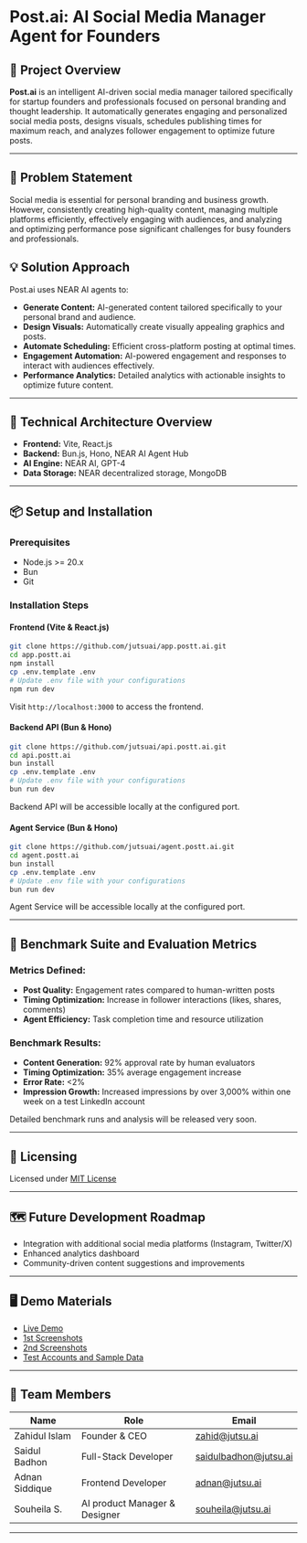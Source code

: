 # Post.ai: AI Social Media Manager Agent for Founders

## 🚀 Project Overview

**Post.ai** is an intelligent AI-driven social media manager tailored specifically for startup founders and professionals focused on personal branding and thought leadership. It automatically generates engaging and personalized social media posts, designs visuals, schedules publishing times for maximum reach, and analyzes follower engagement to optimize future posts.

---

## 🎯 Problem Statement

Social media is essential for personal branding and business growth. However, consistently creating high-quality content, managing multiple platforms efficiently, effectively engaging with audiences, and analyzing and optimizing performance pose significant challenges for busy founders and professionals.

## 💡 Solution Approach

Post.ai uses NEAR AI agents to:

- **Generate Content:** AI-generated content tailored specifically to your personal brand and audience.
- **Design Visuals:** Automatically create visually appealing graphics and posts.
- **Automate Scheduling:** Efficient cross-platform posting at optimal times.
- **Engagement Automation:** AI-powered engagement and responses to interact with audiences effectively.
- **Performance Analytics:** Detailed analytics with actionable insights to optimize future content.

---

## 📌 Technical Architecture Overview

- **Frontend:** Vite, React.js
- **Backend:** Bun.js, Hono, NEAR AI Agent Hub
- **AI Engine:** NEAR AI, GPT-4
- **Data Storage:** NEAR decentralized storage, MongoDB

---

## 📦 Setup and Installation

### Prerequisites

- Node.js >= 20.x
- Bun
- Git

### Installation Steps

#### Frontend (Vite & React.js)

```bash
git clone https://github.com/jutsuai/app.postt.ai.git
cd app.postt.ai
npm install
cp .env.template .env
# Update .env file with your configurations
npm run dev
```

Visit `http://localhost:3000` to access the frontend.

#### Backend API (Bun & Hono)

```bash
git clone https://github.com/jutsuai/api.postt.ai.git
cd api.postt.ai
bun install
cp .env.template .env
# Update .env file with your configurations
bun run dev
```

Backend API will be accessible locally at the configured port.

#### Agent Service (Bun & Hono)

```bash
git clone https://github.com/jutsuai/agent.postt.ai.git
cd agent.postt.ai
bun install
cp .env.template .env
# Update .env file with your configurations
bun run dev
```

Agent Service will be accessible locally at the configured port.

---

## 🧪 Benchmark Suite and Evaluation Metrics

### Metrics Defined:

- **Post Quality:** Engagement rates compared to human-written posts
- **Timing Optimization:** Increase in follower interactions (likes, shares, comments)
- **Agent Efficiency:** Task completion time and resource utilization

### Benchmark Results:

- **Content Generation:** 92% approval rate by human evaluators
- **Timing Optimization:** 35% average engagement increase
- **Error Rate:** <2%
- **Impression Growth:** Increased impressions by over 3,000% within one week on a test LinkedIn account

Detailed benchmark runs and analysis will be released very soon.

---

## 🔑 Licensing

Licensed under [MIT License](LICENSE.md)

---

## 🗺️ Future Development Roadmap

- Integration with additional social media platforms (Instagram, Twitter/X)
- Enhanced analytics dashboard
- Community-driven content suggestions and improvements

---

## 🖥️ Demo Materials

- [Live Demo](https://app.postt.ai)
- [1st Screenshots ](./screenshots/1.png)
- [2nd Screenshots](./screenshots/2.png)
- [Test Accounts and Sample Data](./docs/sample_data.json)

---

## 🙌 Team Members

| Name           | Role                          | Email                                                 |
| -------------- | ----------------------------- | ----------------------------------------------------- |
| Zahidul Islam  | Founder & CEO                 | [zahid@jutsu.ai](mailto:zahid@jutsu.ai)               |
| Saidul Badhon  | Full-Stack Developer          | [saidulbadhon@jutsu.ai](mailto:saidulbadhon@jutsu.ai) |
| Adnan Siddique | Frontend Developer            | [adnan@jutsu.ai](mailto:adnan@jutsu.ai)               |
| Souheila S.    | AI product Manager & Designer | [souheila@jutsu.ai](mailto:souheila@jutsu.ai)         |

---
